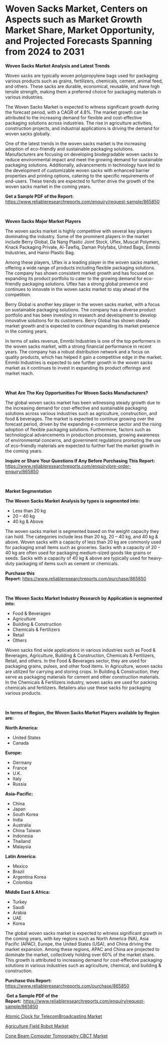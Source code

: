 <p><h1>Woven Sacks Market, Centers on Aspects such as Market Growth Market Share, Market Opportunity, and Projected Forecasts Spanning from 2024 to 2031</h1></p><p><strong>Woven Sacks Market Analysis and Latest Trends</strong></p>
<p><p>Woven sacks are typically woven polypropylene bags used for packaging various products such as grains, fertilizers, chemicals, cement, animal feed, and others. These sacks are durable, economical, reusable, and have high tensile strength, making them a preferred choice for packaging materials in various industries.</p><p>The Woven Sacks Market is expected to witness significant growth during the forecast period, with a CAGR of 4.8%. The market growth can be attributed to the increasing demand for flexible and cost-effective packaging solutions across industries. The rise in agriculture activities, construction projects, and industrial applications is driving the demand for woven sacks globally.</p><p>One of the latest trends in the woven sacks market is the increasing adoption of eco-friendly and sustainable packaging solutions. Manufacturers are focusing on developing biodegradable woven sacks to reduce environmental impact and meet the growing demand for sustainable packaging solutions. Additionally, advancements in technology have led to the development of customizable woven sacks with enhanced barrier properties and printing options, catering to the specific requirements of end-users. These trends are expected to further drive the growth of the woven sacks market in the coming years.</p></p>
<p><strong>Get a Sample PDF of the Report:&nbsp;</strong> <a href="https://www.reliableresearchreports.com/enquiry/request-sample/865850">https://www.reliableresearchreports.com/enquiry/request-sample/865850</a></p>
<p>&nbsp;</p>
<p><strong>Woven Sacks Major Market Players</strong></p>
<p><p>The woven sacks market is highly competitive with several key players dominating the industry. Some of the prominent players in the market include Berry Global, Da Nang Plastic Joint Stock, Uflex, Muscat Polymers, Knack Packaging Private, Al-Tawfiq, Daman Polyfabs, United Bags, Emmbi Industries, and Hanoi Plastic Bag.</p><p>Among these players, Uflex is a leading player in the woven sacks market, offering a wide range of products including flexible packaging solutions. The company has shown consistent market growth and has focused on expanding its product portfolio to cater to the growing demand for eco-friendly packaging solutions. Uflex has a strong global presence and continues to innovate in the woven sacks market to stay ahead of the competition.</p><p>Berry Global is another key player in the woven sacks market, with a focus on sustainable packaging solutions. The company has a diverse product portfolio and has been investing in research and development to develop innovative solutions for its customers. Berry Global has shown steady market growth and is expected to continue expanding its market presence in the coming years.</p><p>In terms of sales revenue, Emmbi Industries is one of the top performers in the woven sacks market, with a strong financial performance in recent years. The company has a robust distribution network and a focus on quality products, which has helped it gain a competitive edge in the market. Emmbi Industries is expected to see further growth in the woven sacks market as it continues to invest in expanding its product offerings and market reach.</p></p>
<p>&nbsp;</p>
<p><strong>What Are The Key Opportunities For Woven Sacks Manufacturers?</strong></p>
<p><p>The global woven sacks market has been witnessing steady growth due to the increasing demand for cost-effective and sustainable packaging solutions across various industries such as agriculture, construction, and food & beverages. The market is expected to continue growing over the forecast period, driven by the expanding e-commerce sector and the rising adoption of flexible packaging solutions. Furthermore, factors such as technological advancements in production processes, growing awareness of environmental concerns, and government regulations promoting the use of eco-friendly materials are expected to further fuel the market growth in the coming years.</p></p>
<p><strong>Inquire or Share Your Questions If Any Before Purchasing This Report:</strong> <a href="https://www.reliableresearchreports.com/enquiry/pre-order-enquiry/865850">https://www.reliableresearchreports.com/enquiry/pre-order-enquiry/865850</a></p>
<p>&nbsp;</p>
<p><strong>Market Segmentation</strong></p>
<p><strong>The Woven Sacks Market Analysis by types is segmented into:</strong></p>
<p><ul><li>Less than 20 kg</li><li>20 – 40 kg</li><li>40 kg & Above</li></ul></p>
<p><p>The woven sacks market is segmented based on the weight capacity they can hold. The categories include less than 20 kg, 20 – 40 kg, and 40 kg & above. Woven sacks with a capacity of less than 20 kg are commonly used for packaging small items such as groceries. Sacks with a capacity of 20 – 40 kg are often used for packaging medium-sized goods like grains or seeds. Sacks with a capacity of 40 kg & above are typically used for heavy-duty packaging of items such as cement or chemicals.</p></p>
<p><strong>Purchase this Report:&nbsp;</strong><a href="https://www.reliableresearchreports.com/purchase/865850">https://www.reliableresearchreports.com/purchase/865850</a></p>
<p>&nbsp;</p>
<p><strong>The Woven Sacks Market Industry Research by Application is segmented into:</strong></p>
<p><ul><li>Food & Beverages</li><li>Agriculture</li><li>Building & Construction</li><li>Chemicals & Fertilizers</li><li>Retail</li><li>Others</li></ul></p>
<p><p>Woven sacks find wide applications in various industries such as Food & Beverages, Agriculture, Building & Construction, Chemicals & Fertilizers, Retail, and others. In the Food & Beverages sector, they are used for packaging grains, pulses, and other food items. In Agriculture, woven sacks are utilized for carrying and storing crops. In Building & Construction, they serve as packaging materials for cement and other construction materials. In the Chemicals & Fertilizers industry, woven sacks are used for packing chemicals and fertilizers. Retailers also use these sacks for packaging various products.</p></p>
<p>&nbsp;</p>
<p><strong>In terms of Region, the Woven Sacks Market Players available by Region are:</strong></p>
<p>
    <p> <strong> North America: </strong>
        <ul>
            <li>United States</li>
            <li>Canada</li>
        </ul>
        </p> 
    <p> <strong> Europe: </strong>
        <ul>
            <li>Germany</li>
            <li>France</li>
            <li>U.K.</li>
            <li>Italy</li>
            <li>Russia</li>
        </ul>
        </p> 
    <p> <strong> Asia-Pacific: </strong>
        <ul>
            <li>China</li>
            <li>Japan</li>
            <li>South Korea</li>
            <li>India</li>
            <li>Australia</li>
            <li>China Taiwan</li>
            <li>Indonesia</li>
            <li>Thailand</li>
            <li>Malaysia</li>
        </ul>
        </p> 
    <p> <strong> Latin America: </strong>
        <ul>
            <li>Mexico</li>
            <li>Brazil</li>
            <li>Argentina Korea</li>
            <li>Colombia</li>
        </ul>
        </p> 
    <p> <strong> Middle East & Africa: </strong>
        <ul>
            <li>Turkey</li>
            <li>Saudi</li>
            <li>Arabia</li>
            <li>UAE</li>
            <li>Korea</li>
        </ul>
    </p>
    </p>
<p><p>The global woven sacks market is expected to witness significant growth in the coming years, with key regions such as North America (NA), Asia Pacific (APAC), Europe, the United States (USA), and China driving the market expansion. Among these regions, APAC and China are projected to dominate the market, collectively holding over 60% of the market share. This growth is attributed to increasing demand for cost-effective packaging solutions in various industries such as agriculture, chemical, and building & construction.</p></p>
<p><strong>Purchase this Report: </strong><a href="https://www.reliableresearchreports.com/purchase/865850">https://www.reliableresearchreports.com/purchase/865850</a></p>
<p>&nbsp;<strong>Get a Sample PDF of the Report:&nbsp;&nbsp;</strong><a href="https://www.reliableresearchreports.com/enquiry/request-sample/865850">https://www.reliableresearchreports.com/enquiry/request-sample/865850</a></p>
<p><strong></strong></p>
<p><p><a href="https://view.publitas.com/reportprime-1/atomic-clock-for-telecombroadcasting-market-size-global-industry-overview-market-segmentation-and-forecast-2023-to-2030/">Atomic Clock for TelecomBroadcasting Market</a></p><p><a href="https://view.publitas.com/reportprime-1/agriculture-field-robot-market-size-reflecting-a-forecast-till-2030-market-by-type-by-application-and-by-geography/">Agriculture Field Robot Market</a></p><p><a href="https://view.publitas.com/reportprime-1/cone-beam-computer-tomography-cbct-market-research-report-reveals-the-latest-trends-and-opportunities-of-this-market-for-period-from-2023-2030/">Cone Beam Computer Tomography CBCT Market</a></p></p>
